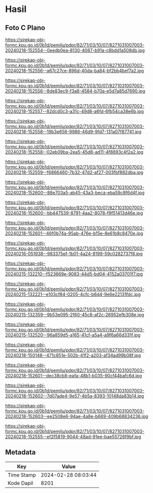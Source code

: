 # Hasil

## Foto C Plano

https://sirekap-obj-formc.kpu.go.id/0b1d/pemilu/pdpr/82/71/03/10/07/8271031007003-20240218-152554--0eedb0ea-8130-4087-b91a-c8bdd1a508db.jpg

https://sirekap-obj-formc.kpu.go.id/0b1d/pemilu/pdpr/82/71/03/10/07/8271031007003-20240218-152556--a67c27ce-896d-40da-ba84-bf2bb4bef7a2.jpg

https://sirekap-obj-formc.kpu.go.id/0b1d/pemilu/pdpr/82/71/03/10/07/8271031007003-20240218-152556--8de83ec9-f3a8-4584-b70a-e5d7a85d7690.jpg

https://sirekap-obj-formc.kpu.go.id/0b1d/pemilu/pdpr/82/71/03/10/07/8271031007003-20240218-152557--82dcd0c3-a31c-49d8-a6fd-6fb54ca38e6b.jpg

https://sirekap-obj-formc.kpu.go.id/0b1d/pemilu/pdpr/82/71/03/10/07/8271031007003-20240218-152558--19b3e656-9986-46d9-9fd7-131a07f87741.jpg

https://sirekap-obj-formc.kpu.go.id/0b1d/pemilu/pdpr/82/71/03/10/07/8271031007003-20240218-152558--02eb09ba-2ea5-45d8-ad11-4f8893c4f2a2.jpg

https://sirekap-obj-formc.kpu.go.id/0b1d/pemilu/pdpr/82/71/03/10/07/8271031007003-20240218-152559--f6866460-7b32-47d2-af27-003fbf882dba.jpg

https://sirekap-obj-formc.kpu.go.id/0b1d/pemilu/pdpr/82/71/03/10/07/8271031007003-20240218-152600--88e703a5-ab45-43a3-beca-eba59c8f6d4f.jpg

https://sirekap-obj-formc.kpu.go.id/0b1d/pemilu/pdpr/82/71/03/10/07/8271031007003-20240218-152600--bb447539-8791-4aa2-8078-f9f51413d46e.jpg

https://sirekap-obj-formc.kpu.go.id/0b1d/pemilu/pdpr/82/71/03/10/07/8271031007003-20240218-152601--46f0b74a-95ab-476e-b15e-8e61b8c8470e.jpg

https://sirekap-obj-formc.kpu.go.id/0b1d/pemilu/pdpr/82/71/03/10/07/8271031007003-20240216-051938--983375ef-1b01-4a24-8199-59c0282737f8.jpg

https://sirekap-obj-formc.kpu.go.id/0b1d/pemilu/pdpr/82/71/03/10/07/8271031007003-20240215-132210--f523669e-9083-44d5-bd04-4152a03701f7.jpg

https://sirekap-obj-formc.kpu.go.id/0b1d/pemilu/pdpr/82/71/03/10/07/8271031007003-20240215-132221--e103cf84-0205-4cfc-b6d4-9e6e22131fdc.jpg

https://sirekap-obj-formc.kpu.go.id/0b1d/pemilu/pdpr/82/71/03/10/07/8271031007003-20240215-132359--9b53e095-2f60-45c8-af2c-26952efb308e.jpg

https://sirekap-obj-formc.kpu.go.id/0b1d/pemilu/pdpr/82/71/03/10/07/8271031007003-20240215-132520--96a859d5-a165-41cf-a5a4-a9f6a66d331f.jpg

https://sirekap-obj-formc.kpu.go.id/0b1d/pemilu/pdpr/82/71/03/10/07/8271031007003-20240218-150148--471c851e-502b-41f2-a203-af34ad99b08f.jpg

https://sirekap-obj-formc.kpu.go.id/0b1d/pemilu/pdpr/82/71/03/10/07/8271031007003-20240218-152601--dec38cb8-eafa-48b1-b035-90cf44bafc6d.jpg

https://sirekap-obj-formc.kpu.go.id/0b1d/pemilu/pdpr/82/71/03/10/07/8271031007003-20240218-152602--7d07ade4-9e57-4b5a-8393-10148da83b14.jpg

https://sirekap-obj-formc.kpu.go.id/0b1d/pemilu/pdpr/82/71/03/10/07/8271031007003-20240218-152603--ee2508e6-94ae-4a8e-b669-409b68834236.jpg

https://sirekap-obj-formc.kpu.go.id/0b1d/pemilu/pdpr/82/71/03/10/07/8271031007003-20240218-152555--ef2f5819-9044-48ad-91ee-bae55726f9bf.jpg


## Metadata

| Key        | Value               |
| ---------- | ------------------- |
| Time Stamp | 2024-02-28 08:03:44 |
| Kode Dapil | 8201                |



